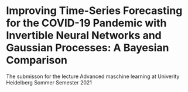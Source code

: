 # Improving Time-Series Forecasting for the COVID-19 Pandemic with Invertible Neural Networks and Gaussian Processes: A Bayesian Comparison
The submisson for the lecture Advanced maschine learning at Univerity Heidelberg Sommer Semester 2021
